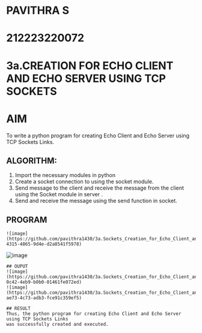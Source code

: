 # PAVITHRA S
# 212223220072
# 3a.CREATION FOR ECHO CLIENT AND ECHO SERVER USING TCP SOCKETS
# AIM
To write a python program for creating Echo Client and Echo Server using TCP
Sockets Links.
## ALGORITHM:
1. Import the necessary modules in python
2. Create a socket connection to using the socket module.
3. Send message to the client and receive the message from the client using the Socket module in
 server .
4. Send and receive the message using the send function in socket.
## PROGRAM
```
![image](https://github.com/pavithra1430/3a.Sockets_Creation_for_Echo_Client_and_Echo_Server/assets/168256810/c2fddc36-4315-4865-9d4e-d2a8541f5978)
```
![image](https://github.com/pavithra1430/3a.Sockets_Creation_for_Echo_Client_and_Echo_Server/assets/168256810/c1148b92-9a69-4061-8d68-c32c4eaf1129)
```
## OUPUT
![image](https://github.com/pavithra1430/3a.Sockets_Creation_for_Echo_Client_and_Echo_Server/assets/168256810/0d167533-0c42-4eb9-b0b0-01461fe072ed)
![image](https://github.com/pavithra1430/3a.Sockets_Creation_for_Echo_Client_and_Echo_Server/assets/168256810/fed81332-ae73-4c73-adb3-fce91c359ef5)

## RESULT
Thus, the python program for creating Echo Client and Echo Server using TCP Sockets Links 
was successfully created and executed.

